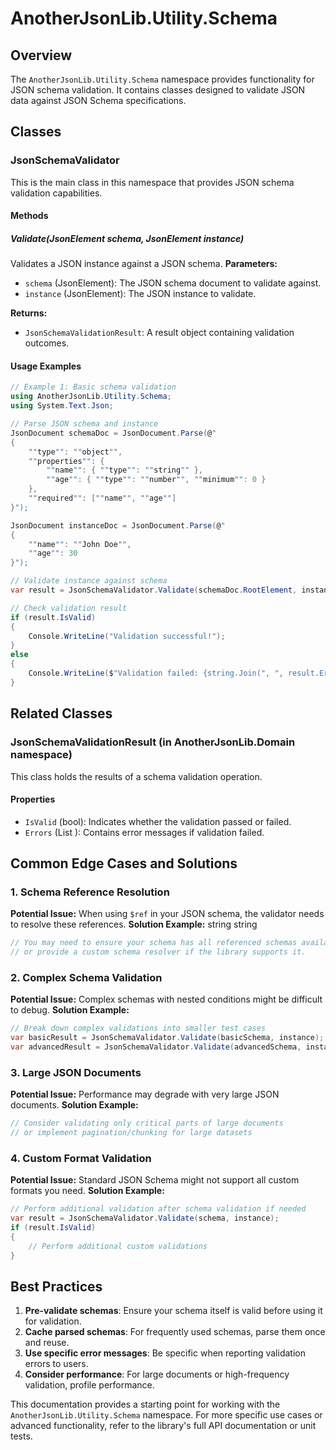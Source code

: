 # AnotherJsonLib.Utility.Schema
## Overview
The `AnotherJsonLib.Utility.Schema` namespace provides functionality for JSON schema validation. It contains classes designed to validate JSON data against JSON Schema specifications.
## Classes
### JsonSchemaValidator
This is the main class in this namespace that provides JSON schema validation capabilities.
#### Methods
##### Validate(JsonElement schema, JsonElement instance)
Validates a JSON instance against a JSON schema.
**Parameters:**
- `schema` (JsonElement): The JSON schema document to validate against.
- `instance` (JsonElement): The JSON instance to validate.

**Returns:**
- `JsonSchemaValidationResult`: A result object containing validation outcomes.

#### Usage Examples
``` csharp
// Example 1: Basic schema validation
using AnotherJsonLib.Utility.Schema;
using System.Text.Json;

// Parse JSON schema and instance
JsonDocument schemaDoc = JsonDocument.Parse(@"
{
    ""type"": ""object"",
    ""properties"": {
        ""name"": { ""type"": ""string"" },
        ""age"": { ""type"": ""number"", ""minimum"": 0 }
    },
    ""required"": [""name"", ""age""]
}");

JsonDocument instanceDoc = JsonDocument.Parse(@"
{
    ""name"": ""John Doe"",
    ""age"": 30
}");

// Validate instance against schema
var result = JsonSchemaValidator.Validate(schemaDoc.RootElement, instanceDoc.RootElement);

// Check validation result
if (result.IsValid)
{
    Console.WriteLine("Validation successful!");
}
else
{
    Console.WriteLine($"Validation failed: {string.Join(", ", result.Errors)}");
}
```
## Related Classes
### JsonSchemaValidationResult (in AnotherJsonLib.Domain namespace)
This class holds the results of a schema validation operation.
#### Properties
- `IsValid` (bool): Indicates whether the validation passed or failed.
- `Errors` (List ): Contains error messages if validation failed.

## Common Edge Cases and Solutions
### 1. Schema Reference Resolution
**Potential Issue:** When using `$ref` in your JSON schema, the validator needs to resolve these references.
**Solution Example:**
string
string
``` csharp
// You may need to ensure your schema has all referenced schemas available
// or provide a custom schema resolver if the library supports it.
```
### 2. Complex Schema Validation
**Potential Issue:** Complex schemas with nested conditions might be difficult to debug.
**Solution Example:**
``` csharp
// Break down complex validations into smaller test cases
var basicResult = JsonSchemaValidator.Validate(basicSchema, instance);
var advancedResult = JsonSchemaValidator.Validate(advancedSchema, instance);
```
### 3. Large JSON Documents
**Potential Issue:** Performance may degrade with very large JSON documents.
**Solution Example:**
``` csharp
// Consider validating only critical parts of large documents
// or implement pagination/chunking for large datasets
```
### 4. Custom Format Validation
**Potential Issue:** Standard JSON Schema might not support all custom formats you need.
**Solution Example:**
``` csharp
// Perform additional validation after schema validation if needed
var result = JsonSchemaValidator.Validate(schema, instance);
if (result.IsValid) 
{
    // Perform additional custom validations
}
```
## Best Practices
1. **Pre-validate schemas**: Ensure your schema itself is valid before using it for validation.
2. **Cache parsed schemas**: For frequently used schemas, parse them once and reuse.
3. **Use specific error messages**: Be specific when reporting validation errors to users.
4. **Consider performance**: For large documents or high-frequency validation, profile performance.

This documentation provides a starting point for working with the `AnotherJsonLib.Utility.Schema` namespace. For more specific use cases or advanced functionality, refer to the library's full API documentation or unit tests.
